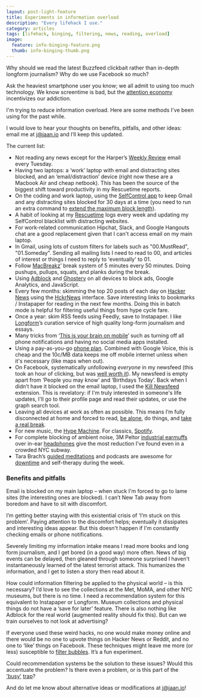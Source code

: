 ```yaml
---
layout: post-light-feature
title: Experiments in information overload
description: "Every lifehack I use."
category: articles
tags: [lifehack, binging, filtering, news, reading, overload]
image:
  feature: info-binging-feature.png
  thumb: info-binging-thumb.png
---
```


Why should we read the latest Buzzfeed clickbait rather than in-depth longform journalism? Why do we use Facebook so much?

Ask the heaviest smartphone user you know; we all admit to using too much technology. We know screentime is bad, but the [attention economy](http://www.tristanharris.com/essays/) incentivizes our addiction.

I'm trying to reduce information overload. Here are some methods I've been using for the past while.

I would love to hear your thoughts on benefits, pitfalls, and other ideas: email me at [j@jaan.io](mailto:j@jaan.io) and I’ll keep this updated.

The current list:

* Not reading any news except for the Harper’s [Weekly Review](http://harpers.org/blog/category/weekly-review/) email every Tuesday.
* Having two laptops: a ‘work’ laptop with email and distracting sites blocked, and an ‘email/distraction’ device (right now these are a Macbook Air and cheap netbook). This has been the source of the biggest shift toward productivity in my Rescuetime reports.
* On the coding and work laptop, using the [SelfControl app](https://selfcontrolapp.com/) to keep Gmail and any distracting sites blocked for 30 days at a time (you need to run an extra command to [extend the maximum block length](https://github.com/SelfControlApp/selfcontrol/wiki/Tweaking-Max-Block-Length-and-Block-Length-Interval)).
* A habit of looking at my [Rescuetime](http://rescuetime.com/) logs every week and updating my SelfControl blacklist with distracting websites.
* For work-related communication Hipchat, Slack, and Google Hangouts chat are a good replacement given that I can't access email on my main laptop.
* In Gmail, using lots of custom filters for labels such as "00.MustRead", "01.Someday". Sending all mailing lists I need to read to 00, and articles of interest or things I need to reply to 'eventually' to 01.
* Follow [MacBreakz](http://www.publicspace.net/MacBreakZ/)’ break system of 5 minutes every 50 minutes. Doing pushups, pullups, squats, and planks during the break.
* Using [Adblock](https://adblockplus.org/) and [Ghostery](https://www.ghostery.com/) on all devices to block ads, Google Analytics, and JavaScript.
* Every few months: skimming the top 20 posts of each day on [Hacker News](http://news.ycombinator.com/) using the [HckrNews](http://hckrnews.com/) interface. Save interesting links to bookmarks / Instapaper for reading in the next few months. Doing this in batch mode is helpful for filtering useful things from hype cycle fare.
* Once a year: skim RSS feeds using Feedly, save to Instapaper. I like [Longform](http://longform.org/)’s curation service of high quality long-form journalism and essays.
* Many tricks from ‘[This is your brain on mobile](https://medium.com/@jgvandehey/this-is-your-brain-on-mobile-15308056cfae)’ such as turning off all phone notifications and having no social media apps installed.
* Using a pay-as-you-go [phone plan](https://www.ptel.com/). Combined with Google Voice, this is cheap and the 10c/MB data keeps me off mobile internet unless when it's necessary (like maps when out).
* On Facebook, systematically unfollowing *everyone* in my newsfeed (this took an hour of clicking, but was [well worth it](http://www.newyorker.com/tech/elements/how-facebook-makes-us-unhappy)). My newsfeed is empty apart from ‘People you may know’ and ‘Birthdays Today’. Back when I didn’t have it blocked on the email laptop, I used the [Kill Newsfeed](https://chrome.google.com/webstore/detail/kill-news-feed/hjobfcedfgohjkaieocljfcppjbkglfd?hl=en) extension. This is revelatory: if I'm truly interested in someone's life updates, I'll go to their profile page and read their updates, or use the graph search tool.
* Leaving all devices at work as often as possible. This means I’m fully disconnected at home and forced to read, [be alone](http://chronicle.com/article/The-End-of-Solitude/3708), do things, and [take a real break](http://www.nytimes.com/2014/08/10/opinion/sunday/hit-the-reset-button-in-your-brain.html).
* For new music, the [Hype Machine](http://hypem.com/lyfos). For classics, [Spotify](https://play.spotify.com/user/lyfos/).
* For complete blocking of ambient noise, 3M Peltor [industrial earmuffs](http://www.amazon.com/gp/product/B00009LI4K/) over in-ear [headphones](http://www.amazon.com/RBH-EP-2-Earphones/dp/B00H7LAJQA) give the most reduction I’ve found even in a crowded NYC subway.
* Tara Brach’s [guided meditations](http://www.tarabrach.com/audioarchives-guided-meditations.html) and podcasts are awesome for [downtime](http://www.scientificamerican.com/article/mental-downtime/) and self-therapy during the week.

### Benefits and pitfalls

Email is blocked on my main laptop – when stuck I'm forced to go to lame sites (the interesting ones are blocked). I can’t New Tab away from boredom and have to sit with discomfort.

I’m getting better staying with this existential crisis of ‘I’m stuck on this problem’. Paying attention to the discomfort helps; eventually it dissipates and interesting ideas appear. But this doesn't happen if I'm constantly checking emails or phone notifications.

Severely limiting my information intake means I read more books and long form journalism, and I get bored (in a good way) more often. News of big events can be delayed, then gleaned through someone surprised I haven’t instantaneously learned of the latest terrorist attack. This humanizes the information, and I get to listen a story then read about it.

How could information filtering be applied to the physical world – is this necessary? I’d love to see the collections at the Met, MoMA, and other NYC museums, but there is no time. I need a recommendation system for this equivalent to Instapaper or Longform. Museum collections and physical things do not have a ‘save for later’ feature. There is also nothing like Adblock for the real world (augmented reality should fix this). But can we train ourselves to not look at advertising?

If everyone used these weird hacks, no one would make money online and there would be no one to upvote things on Hacker News or Reddit, and no one to ‘like’ things on Facebook. These techniques might leave me more (or less) susceptible to [filter bubbles](http://www.ted.com/talks/eli_pariser_beware_online_filter_bubbles). It’s a fun experiment.

Could recommendation systems be the solution to these issues? Would this accentuate the problem? Is there even a problem, or is this part of the ['busy'](http://www.economist.com/news/christmas-specials/21636612-time-poverty-problem-partly-perception-and-partly-distribution-why) [trap](http://opinionator.blogs.nytimes.com/2012/06/30/the-busy-trap/)?

And do let me know about alternative ideas or modifications at [j@jaan.io](mailto:j@jaan.io)!
